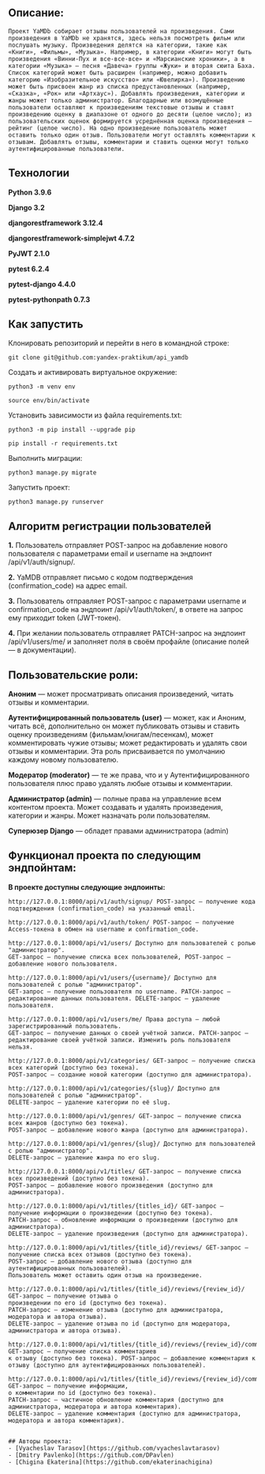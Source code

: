 ## Описание:
```
Проект YaMDb собирает отзывы пользователей на произведения. Сами произведения в YaMDb не хранятся, здесь нельзя посмотреть фильм или послушать музыку. Произведения делятся на категории, такие как «Книги», «Фильмы», «Музыка». Например, в категории «Книги» могут быть произведения «Винни-Пух и все-все-все» и «Марсианские хроники», а в категории «Музыка» — песня «Давеча» группы «Жуки» и вторая сюита Баха. Список категорий может быть расширен (например, можно добавить категорию «Изобразительное искусство» или «Ювелирка»). Произведению может быть присвоен жанр из списка предустановленных (например, «Сказка», «Рок» или «Артхаус»). Добавлять произведения, категории и жанры может только администратор. Благодарные или возмущённые пользователи оставляют к произведениям текстовые отзывы и ставят произведению оценку в диапазоне от одного до десяти (целое число); из пользовательских оценок формируется усреднённая оценка произведения — рейтинг (целое число). На одно произведение пользователь может оставить только один отзыв. Пользователи могут оставлять комментарии к отзывам. Добавлять отзывы, комментарии и ставить оценки могут только аутентифицированные пользователи.
```
## Технологии
**Python 3.9.6**

**Django 3.2**

**djangorestframework 3.12.4**

**djangorestframework-simplejwt 4.7.2**

**PyJWT 2.1.0**

**pytest 6.2.4**

**pytest-django 4.4.0**

**pytest-pythonpath 0.7.3**

## Как запустить
Клонировать репозиторий и перейти в него в командной строке:
```
git clone git@github.com:yandex-praktikum/api_yamdb
```
Cоздать и активировать виртуальное окружение:
```
python3 -m venv env
```
```
source env/bin/activate
```
Установить зависимости из файла requirements.txt:
```
python3 -m pip install --upgrade pip
```
```
pip install -r requirements.txt
```
Выполнить миграции:
```
python3 manage.py migrate
```
Запустить проект:
```
python3 manage.py runserver
```
## Алгоритм регистрации пользователей

**1.** Пользователь отправляет POST-запрос на добавление нового пользователя с параметрами email и username на эндпоинт /api/v1/auth/signup/.

**2.** YaMDB отправляет письмо с кодом подтверждения (confirmation_code) на адрес email.

**3.** Пользователь отправляет POST-запрос с параметрами username и confirmation_code на эндпоинт /api/v1/auth/token/, в ответе на запрос ему приходит token (JWT-токен).

**4.** При желании пользователь отправляет PATCH-запрос на эндпоинт /api/v1/users/me/ и заполняет поля в своём профайле (описание полей — в документации).
## Пользовательские роли:
**Аноним** — может просматривать описания произведений, читать отзывы и комментарии.

**Аутентифицированный пользователь (user)** — может, как и Аноним, читать всё, дополнительно он может публиковать отзывы и ставить оценку произведениям (фильмам/книгам/песенкам), может комментировать чужие отзывы; может редактировать и удалять свои отзывы и комментарии. Эта роль присваивается по умолчанию каждому новому пользователю.

**Модератор (moderator)** — те же права, что и у Аутентифицированного пользователя плюс право удалять любые отзывы и комментарии.

**Администратор (admin)** — полные права на управление всем контентом проекта. Может создавать и удалять произведения, категории и жанры. Может назначать роли пользователям.

**Суперюзер Django** — обладет правами администратора (admin)
## Функционал проекта по следующим эндпойнтам:

**В проекте доступны следующие эндпоинты:**
```
http://127.0.0.1:8000/api/v1/auth/signup/ POST-запрос — получение кода подтверждения (confirmation_code) на указанный email.
```
```
http://127.0.0.1:8000/api/v1/auth/token/ POST-запрос — получение Access-токена в обмен на username и confirmation_code.
```
```
http://127.0.0.1:8000/api/v1/users/ Доступно для пользователей с ролью "администратор". 
GET-запрос — получение списка всех пользователей, POST-запрос — добавление нового пользователя.
```
```
http://127.0.0.1:8000/api/v1/users/{username}/ Доступно для пользователей с ролью "администратор". 
GET-запрос — получение пользователя по username. PATCH-запрос — редактирование данных пользователя. DELETE-запрос — удаление пользователя.
```
```
http://127.0.0.1:8000/api/v1/users/me/ Права доступа — любой зарегистрированный пользователь. 
GET-запрос — получение данных о своей учётной записи. PATCH-запрос — редактирование своей учётной записи. Изменить роль пользователя нельзя.
```
```
http://127.0.0.1:8000/api/v1/categories/ GET-запрос — получение списка всех категорий (доступно без токена). 
POST-запрос — создание новой категории (доступно для администратора).
```
```
http://127.0.0.1:8000/api/v1/categories/{slug}/ Доступно для пользователей с ролью "администратор". 
DELETE-запрос — удаление категории по её slug.
```
```
http://127.0.0.1:8000/api/v1/genres/ GET-запрос — получение списка всех жанров (доступно без токена). 
POST-запрос — добавление нового жанра (доступно для администратора).
```
```
http://127.0.0.1:8000/api/v1/genres/{slug}/ Доступно для пользователей с ролью "администратор". 
DELETE-запрос — удаление жанра по его slug.
```
```
http://127.0.0.1:8000/api/v1/titles/ GET-запрос — получение списка всех произведений (доступно без токена). 
POST-запрос — добавление нового произведения (доступно для администратора).
```
```
http://127.0.0.1:8000/api/v1/titles/{titles_id}/ GET-запрос — получение информации о произведении (доступно без токена). 
PATCH-запрос — обновление информации о произведении (доступно для администратора). 
DELETE-запрос — удаление произведения (доступно для администратора).
```
```
http://127.0.0.1:8000/api/v1/titles/{title_id}/reviews/ GET-запрос — получение списка всех отзывов (доступно без токена). 
POST-запрос — добавление нового отзыва (доступно для аутентифицированных пользователей). 
Пользователь может оставить один отзыв на произведение.
```
```
http://127.0.0.1:8000/api/v1/titles/{title_id}/reviews/{review_id}/ GET-запрос — получение отзыва о 
произведении по его id (доступно без токена). 
PATCH-запрос — изменение отзыва (доступно для администратора, модератора и автора отзыва). 
DELETE-запрос — удаление отзыва по id (доступно для модератора, администратора и автора отзыва).
```
```
http://127.0.0.1:8000/api/v1/titles/{title_id}/reviews/{review_id}/comments/ GET-запрос — получение списка комментариев 
к отзыву (доступно без токена). POST-запрос — добавление комментария к отзыву (доступно для аутентифицированных пользователей).
```
```
http://127.0.0.1:8000/api/v1/titles/{title_id}/reviews/{review_id}/comments/{comment_id}/ GET-запрос — получение информации,
о комментарии по id (доступно без токена). 
PATCH-запрос — частичное обновление комментария (доступно для администратора, модератора и автора комментария). 
DELETE-запрос — удаление комментария (доступно для администратора, модератора и автора комментария).
```
```

## Авторы проекта:
- [Vyacheslav Tarasov](https://github.com/vyacheslavtarasov)
- [Dmitry Pavlenko](https://github.com/DPavlen)
- [Chigina Ekaterina](https://github.com/ekaterinachigina)

